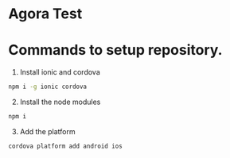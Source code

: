 # Agora Test

# Commands to setup repository.

1. Install ionic and cordova 
```sh
npm i -g ionic cordova
```
2. Install the node modules
```sh
npm i
```
3. Add the platform
```sh
cordova platform add android ios
```